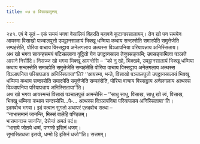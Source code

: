 ```yaml
---
title: ०७ ७ विसाखसुत्तम्

---
```


२४१. एवं मे सुतं – एकं समयं भगवा वेसालियं विहरति महावने कूटागारसालायम्। तेन खो पन समयेन आयस्मा विसाखो पञ्चालपुत्तो उपट्ठानसालायं भिक्खू धम्मिया कथाय सन्दस्सेति समादपेति समुत्तेजेति सम्पहंसेति, पोरिया वाचाय विस्सट्ठाय अनेलगलाय अत्थस्स विञ्ञापनिया परियापन्नाय अनिस्सिताय।  
अथ खो भगवा सायन्हसमयं पटिसल्लाना वुट्ठितो येन उपट्ठानसाला तेनुपसङ्कमि; उपसङ्कमित्वा पञ्ञत्ते आसने निसीदि। निसज्ज खो भगवा भिक्खू आमन्तेसि – ‘‘को नु खो, भिक्खवे, उपट्ठानसालायं भिक्खू धम्मिया कथाय सन्दस्सेति समादपेति समुत्तेजेति सम्पहंसेति पोरिया वाचाय विस्सट्ठाय अनेलगलाय अत्थस्स विञ्ञापनिया परियापन्नाय अनिस्सिताया’’ति? ‘‘आयस्मा, भन्ते, विसाखो पञ्चालपुत्तो उपट्ठानसालायं भिक्खू धम्मिया कथाय सन्दस्सेति समादपेति समुत्तेजेति सम्पहंसेति, पोरिया वाचाय विस्सट्ठाय अनेलगलाय अत्थस्स विञ्ञापनिया परियापन्नाय अनिस्सिताया’’ति।  
अथ खो भगवा आयस्मन्तं विसाखं पञ्चालपुत्तं आमन्तेसि – ‘‘साधु साधु, विसाख, साधु खो त्वं, विसाख, भिक्खू धम्मिया कथाय सन्दस्सेसि…पे॰… अत्थस्स विञ्ञापनिया परियापन्नाय अनिस्सिताया’’ति।  
इदमवोच भगवा। इदं वत्वान सुगतो अथापरं एतदवोच सत्था –  
‘‘नाभासमानं जानन्ति, मिस्सं बालेहि पण्डितम्।  
भासमानञ्च जानन्ति, देसेन्तं अमतं पदं॥  
‘‘भासये जोतये धम्मं, पग्गण्हे इसिनं धजम्।  
सुभासितधजा इसयो, धम्मो हि इसिनं धजो’’ति॥ सत्तमम्।  

